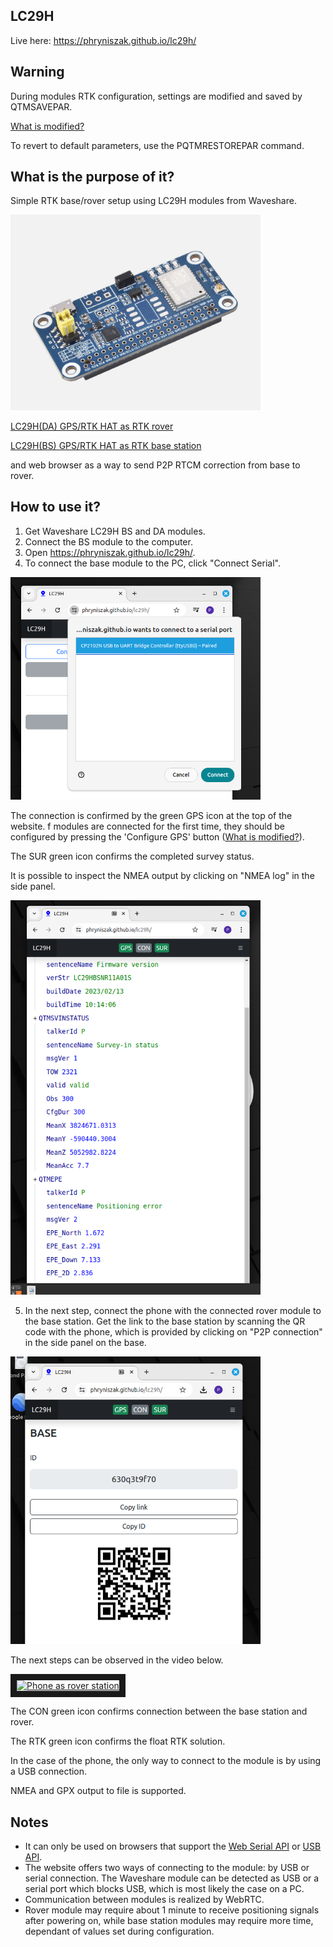 ## LC29H

Live here: <https://phryniszak.github.io/lc29h/>

## Warning

During modules RTK configuration, settings are modified and saved by QTMSAVEPAR.

[What is modified?](src/controller.js)

To revert to default parameters, use the PQTMRESTOREPAR command.

## What is the purpose of it?

Simple RTK base/rover setup using LC29H modules from Waveshare.

<img src="doc/LC29H-GPS-RTK-HAT-details-1.jpg" alt="Waveshare LC29H" width="400"/>

[LC29H(DA) GPS/RTK HAT as RTK rover](https://www.waveshare.com/lc29h-gps-hat.htm?sku=25279)

[LC29H(BS) GPS/RTK HAT as RTK base station](https://www.waveshare.com/lc29h-gps-hat.htm?sku=25280)

and web browser as a way to send P2P RTCM correction from base to rover.

## How to use it?

1. Get Waveshare LC29H BS and DA modules.
2. Connect the BS module to the computer.
3. Open <https://phryniszak.github.io/lc29h/>.
4. To connect the base module to the PC, click "Connect Serial".

<img src="doc/pc_base_connection.png" alt="base connection" width="400"/>

The connection is confirmed by the green GPS icon at the top of the website.
f modules are connected for the first time, they should be configured by pressing the 'Configure GPS' button ([What is modified?](src/controller.js)).

The SUR green icon confirms the completed survey status.

It is possible to inspect the NMEA output by clicking on "NMEA log" in the side panel.

<img src="doc/pc_base_nmea.png" alt="base nmea" width="400"/>

5. In the next step, connect the phone with the connected rover module to the base station. Get the link to the base station by scanning the QR code with the phone, which is provided by clicking on "P2P connection" in the side panel on the base.

<img src="doc/pc_base_p2p.png" alt="base p2p connection" width="400"/>

The next steps can be observed in the video below.

<a href="http://www.youtube.com/watch?feature=player_embedded&v=m49sC4FeRPs" target="_blank"><img src="http://img.youtube.com/vi/m49sC4FeRPs/0.jpg" alt="Phone as rover station" width="480" height="360" border="10"/></a>

The CON green icon confirms connection between the base station and rover.

The RTK green icon confirms the float RTK solution.

In the case of the phone, the only way to connect to the module is by using a USB connection.

NMEA and GPX output to file is supported.

## Notes

- It can only be used on browsers that support the [Web Serial API](https://caniuse.com/web-serial) or [USB API](https://caniuse.com/mdn-api_usb).
- The website offers two ways of connecting to the module: by USB or serial connection. The Waveshare module can be detected as USB or a serial port which blocks USB, which is most likely the case on a PC.
- Communication between modules is realized by WebRTC.
- Rover module may require about 1 minute to receive positioning signals after powering on, while base station modules may require more time, dependant of values set during configuration.
